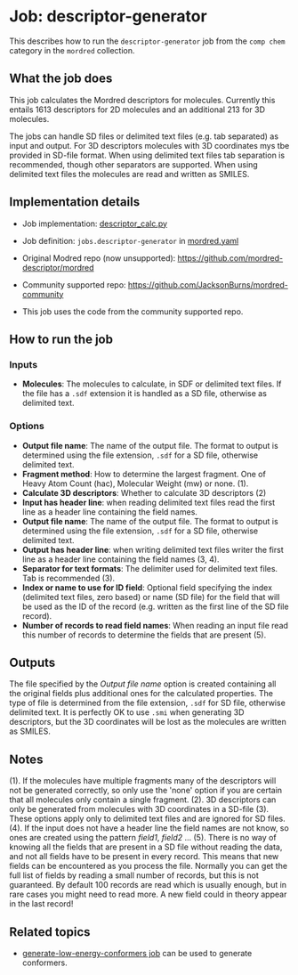 # Job: descriptor-generator

This describes how to run the `descriptor-generator` job from the `comp chem` category in the `mordred` collection.

## What the job does

This job calculates the Mordred descriptors for molecules.
Currently this entails 1613 descriptors for 2D molecules and an additional 213 for 3D molecules.

The jobs can handle SD files or delimited text files (e.g. tab separated) as input and output.
For 3D descriptors molecules with 3D coordinates mys tbe provided in SD-file format.
When using delimited text files tab separation is recommended, though other separators are supported.
When using delimited text files the molecules are read and written as SMILES.

## Implementation details

* Job implementation: [descriptor_calc.py](/im_mordred/descriptor_calc.py)
* Job definition: `jobs.descriptor-generator` in [mordred.yaml](../mordred.yaml)
* Original Modred repo (now unsupported): https://github.com/mordred-descriptor/mordred
* Community supported repo: https://github.com/JacksonBurns/mordred-community

* This job uses the code from the community supported repo.

## How to run the job

### Inputs

* **Molecules**: The molecules to calculate, in SDF or delimited text files. If the file has a `.sdf`
  extension it is handled as a SD file, otherwise as delimited text.

### Options

* **Output file name**: The name of the output file. The format to output is determined using the file extension, `.sdf` for a SD file, otherwise delimited text.
* **Fragment method**: How to determine the largest fragment. One of Heavy Atom Count (hac), Molecular Weight (mw) or none. (1).
* **Calculate 3D descriptors**: Whether to calculate 3D descriptors (2)
* **Input has header line**: when reading delimited text files read the first line as a header line containing the field names.
* **Output file name**: The name of the output file. The format to output is determined using the file extension, `.sdf` for a SD file, otherwise delimited text.
* **Output has header line**: when writing delimited text files writer the first line as a header line containing the field names (3, 4).
* **Separator for text formats**:  The delimiter used for delimited text files. Tab is recommended (3).
* **Index or name to use for ID field**:  Optional field specifying the index (delimited text files, zero based) or name (SD file) for the field that will be used as the ID of the record (e.g. written as the first line of the SD file record).
* **Number of records to read field names**: When reading an input file read this number of records to determine the fields that are present (5).

## Outputs

The file specified by the *Output file name* option is created containing all the original fields plus additional ones
for the calculated properties.
The type of file is determined from the file extension, `.sdf` for SD file, otherwise delimited text.
It is perfectly OK to use `.smi` when generating 3D descriptors, but the 3D coordinates will be lost as the molecules are
written as SMILES.

## Notes
(1). If the molecules have multiple fragments many of the descriptors will not be generated correctly, so only use the 
'none' option if you are certain that all molecules only contain a single fragment.
(2). 3D descriptors can only be generated from molecules with 3D coordinates in a SD-file 
(3). These options apply only to delimited text files and are ignored for SD files.
(4). If the input does not have a header line the field names are not know, so ones are created using the pattern *field1*, *field2* ...
(5). There is no way of knowing all the fields that are present in a SD file without reading the data, and not all
fields have to be present in every record. This means that new fields can be encountered as you process the file.
Normally you can get the full list of fields by reading a small number of records, but this is not guaranteed. 
By default 100 records are read which is usually enough, but in rare cases you might need to read more.
A new field could in theory appear in the last record!

## Related topics

- [generate-low-energy-conformers job](../rdkit/generate-low-energy-conformers.md) can be used to generate conformers.